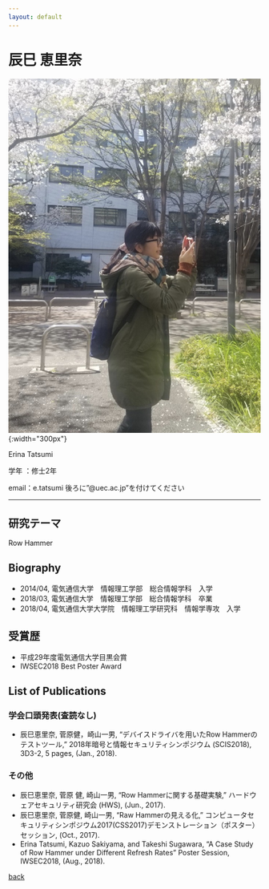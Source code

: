 ```yaml
---
layout: default
---
```


# 辰巳 恵里奈

![tatsumi](./fig/tatsumi.jpg){:width="300px"}

Erina Tatsumi

学年 ：修士2年

email：e.tatsumi  後ろに”@uec.ac.jp”を付けてください

---

## 研究テーマ
Row Hammer

## Biography
- 2014/04, 電気通信大学　情報理工学部　総合情報学科　入学
- 2018/03, 電気通信大学　情報理工学部　総合情報学科　卒業
- 2018/04, 電気通信大学大学院　情報理工学研究科　情報学専攻　入学

## 受賞歴

- 平成29年度電気通信大学目黒会賞
- IWSEC2018 Best Poster Award

## List of Publications

### 学会口頭発表(査読なし)

- 辰巳恵里奈, 菅原健，崎山一男, “デバイスドライバを用いたRow Hammerのテストツール,” 2018年暗号と情報セキュリティシンポジウム (SCIS2018), 3D3-2, 5 pages, (Jan., 2018).

### その他

- 辰巳恵里奈, 菅原 健, 崎山一男, “Row Hammerに関する基礎実験,” ハードウェアセキュリティ研究会 (HWS), (Jun., 2017).
- 辰巳恵里奈, 菅原健, 崎山一男, “Raw Hammerの見える化,” コンピュータセキュリティシンポジウム2017(CSS2017)デモンストレーション（ポスター）セッション, (Oct., 2017).
- Erina Tatsumi, Kazuo Sakiyama, and Takeshi Sugawara, “A Case Study of Row Hammer under Different Refresh Rates” Poster Session, IWSEC2018, (Aug., 2018).


[back](./)
